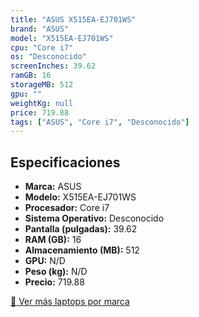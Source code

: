 ```yaml
---
title: "ASUS X515EA-EJ701WS"
brand: "ASUS"
model: "X515EA-EJ701WS"
cpu: "Core i7"
os: "Desconocido"
screenInches: 39.62
ramGB: 16
storageMB: 512
gpu: ""
weightKg: null
price: 719.88
tags: ["ASUS", "Core i7", "Desconocido"]
---
```

## Especificaciones

- **Marca:** ASUS
- **Modelo:** X515EA-EJ701WS
- **Procesador:** Core i7
- **Sistema Operativo:** Desconocido
- **Pantalla (pulgadas):** 39.62
- **RAM (GB):** 16
- **Almacenamiento (MB):** 512
- **GPU:** N/D
- **Peso (kg):** N/D
- **Precio:** 719.88

[:rocket: Ver más laptops por marca](/brand/asus)
